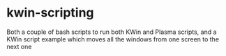 # kwin-scripting
Both a couple of bash scripts to run both KWin and Plasma scripts, and a KWin script example which moves all the windows from one screen to the next one
